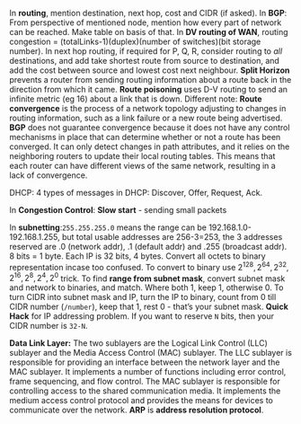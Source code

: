 In **routing**, mention destination, next hop, cost and CIDR (if asked). In **BGP**: From perspective of mentioned node, mention how every part of network can be reached. Make table on basis of that. In **DV routing of WAN**, routing congestion = (totalLinks-1)(duplex)(number of switches)(bit storage number). In next hop routing, if required for P, Q, R, consider routing to _all_ destinations, and add take shortest route from source to destination, and add the cost between source and lowest cost next neighbour. **Split Horizon** prevents a router from sending routing information about a route back in the direction from which it came. **Route poisoning** uses D-V routing to send an infinite metric (eg 16) about a link that is down. Different note: **Route convergence** is the process of a network topology adjusting to changes in routing information, such as a link failure or a new route being advertised. **BGP** does not guarantee convergence because it does not have any control mechanisms in place that can determine whether or not a route has been converged. It can only detect changes in path attributes, and it relies on the neighboring routers to update their local routing tables. This means that each router can have different views of the same network, resulting in a lack of convergence.

DHCP: 4 types of messages in DHCP: Discover, Offer, Request, Ack.

In **Congestion Control**: **Slow start** - sending small packets

In **subnetting**:`255.255.255.0` means the range can be 192.168.1.0-192.168.1.255, but total usable addresses are 256-3=253, the 3 addresses reserved are .0 (network addr), .1 (default addr) and .255 (broadcast addr). 8 bits = 1 byte. Each IP is 32 bits, 4 bytes. Convert all octets to binary representation incase too confused. To convert to binary use $2^{128}, 2^{64}, 2^{32}, 2^{16}, 2^{8}, 2^4, 2^0$ trick. To find **range from subnet mask**, convert subnet mask and network to binaries, and match. Where both 1, keep 1, otherwise 0. To turn CIDR into subnet mask and IP, turn the IP to binary, count from 0 till CIDR number (`/number`), keep that 1, rest 0 - that’s your subnet mask. **Quick Hack** for IP addressing problem. If you want to reserve `N` bits, then your CIDR number is `32-N`.

**Data Link Layer:** The two sublayers are the Logical Link Control (LLC) sublayer and the Media Access Control (MAC) sublayer. The LLC sublayer is responsible for providing an interface between the network layer and the MAC sublayer. It implements a number of functions including error control, frame sequencing, and flow control. The MAC sublayer is responsible for controlling access to the shared communication media. It implements the medium access control protocol and provides the means for devices to communicate over the network. **ARP** is **address resolution protocol**. 


